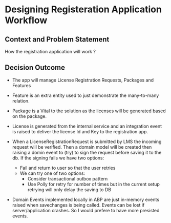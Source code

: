 # Designing Registeration Application Workflow

## Context and Problem Statement

How the registration application will work ?


## Decision Outcome

* The app will manage License Registration Requests, Packages and Features 
* Feature is an extra entity used to just demonstrate the many-to-many relation.
* Package is a Vital to the solution as the licenses will be generated based on the package.
* License is generated from the internal service and an integration event is raised to deliver the license Id and Key to the registration app.

* When a LicenseRegistrationRequest is submitted by LMS the incoming request will be verified. Then a domain model will be created then raising a domin event to (try) to sign the request before saving it to the db. If the signing fails we have two options:
  * Fail and return to user so that the user retries 
  * We can try one of two options:
	* Consider transactional outbox pattern
	* Use Polly for retry for number of times but in the current setup retrying will only delay the saving to DB
* Domain Events implemented locally in ABP are just in-memory events raised when savechanges is being called. Events can be lost if server/application crashes. So I would prefere to have more presisted events.